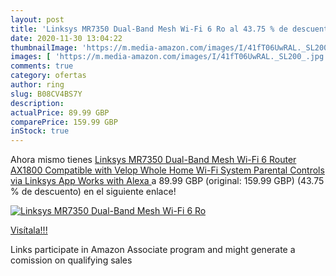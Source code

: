 ```yaml
---
layout: post
title: 'Linksys MR7350 Dual-Band Mesh Wi-Fi 6 Ro al 43.75 % de descuento'
date: 2020-11-30 13:04:22
thumbnailImage: 'https://m.media-amazon.com/images/I/41fT06UwRAL._SL200_.jpg'
images: [ 'https://m.media-amazon.com/images/I/41fT06UwRAL._SL200_.jpg' ]
comments: true
category: ofertas
author: ring
slug: B08CV4BS7Y
description:
actualPrice: 89.99 GBP
comparePrice: 159.99 GBP
inStock: true
---
```


Ahora mismo tienes [Linksys MR7350 Dual-Band Mesh Wi-Fi 6 Router  AX1800  Compatible with Velop Whole Home Wi-Fi System  Parental Controls via Linksys App  Works with Alexa ](https://www.amazon.co.uk/dp/B08CV4BS7Y/?tag=tolees0a-21) a 89.99 GBP (original: 159.99 GBP) (43.75 %  de descuento) en el siguiente enlace!

[![Linksys MR7350 Dual-Band Mesh Wi-Fi 6 Ro](https://m.media-amazon.com/images/I/41fT06UwRAL._SL200_.jpg)](https://www.amazon.co.uk/dp/B08CV4BS7Y/?tag=tolees0a-21)

[Visítala!!!](https://www.amazon.co.uk/dp/B08CV4BS7Y/?tag=tolees0a-21)

Links participate in Amazon Associate program and might generate a comission on qualifying sales
